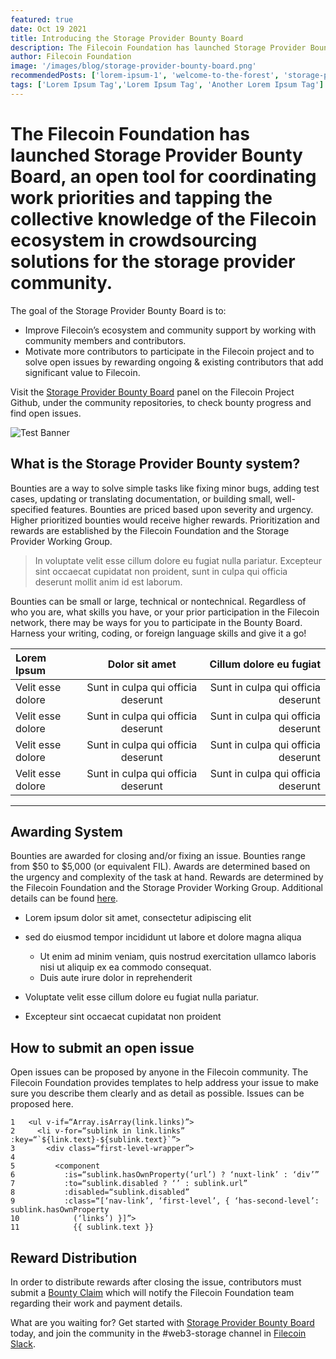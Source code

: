 ```yaml
---
featured: true
date: Oct 19 2021
title: Introducing the Storage Provider Bounty Board
description: The Filecoin Foundation has launched Storage Provider Bounty Board, an open tool for coordinating work priorities and tapping the collective knowledge of the Filecoin ecosystem in crowdsourcing solutions for the storage provider community.
author: Filecoin Foundation
image: '/images/blog/storage-provider-bounty-board.png'
recommendedPosts: ['lorem-ipsum-1', 'welcome-to-the-forest', 'storage-provider-bounty-board']
tags: ['Lorem Ipsum Tag','Lorem Ipsum Tag', 'Another Lorem Ipsum Tag']
---
```


# The Filecoin Foundation has launched Storage Provider Bounty Board, an open tool for coordinating work priorities and tapping the collective knowledge of the Filecoin ecosystem in crowdsourcing solutions for the storage provider community.

The goal of the Storage Provider Bounty Board is to:

* Improve Filecoin’s ecosystem and community support by working with community members and contributors.
* Motivate more contributors to participate in the Filecoin project and to solve open issues by rewarding ongoing & existing contributors that add significant value to Filecoin.

Visit the [Storage Provider Bounty Board](https://fil.org/) panel on the Filecoin Project Github, under the community repositories, to check bounty progress and find open issues.

![Test Banner](/images/blog/storage-provider-bounty-board.png)

## What is the Storage Provider Bounty system?

Bounties are a way to solve simple tasks like fixing minor bugs, adding test cases, updating or translating documentation, or building small, well-specified features. Bounties are priced based upon severity and urgency. Higher prioritized bounties would receive higher rewards. Prioritization and rewards are established by the Filecoin Foundation and the Storage Provider Working Group.

> In voluptate velit esse cillum dolore eu fugiat nulla pariatur. Excepteur sint occaecat cupidatat non proident, sunt in culpa qui officia deserunt mollit anim id est laborum.

Bounties can be small or large, technical or nontechnical. Regardless of who you are, what skills you have, or your prior participation in the Filecoin network, there may be ways for you to participate in the Bounty Board. Harness your writing, coding, or foreign language skills and give it a go!

| Lorem Ipsum    | Dolor sit amet | Cillum dolore eu fugiat |
| :------------- | :----------: | -----------: |
| Velit esse dolore | Sunt in culpa qui officia deserunt | Sunt in culpa qui officia deserunt|
| Velit esse dolore | Sunt in culpa qui officia deserunt | Sunt in culpa qui officia deserunt|
| Velit esse dolore | Sunt in culpa qui officia deserunt | Sunt in culpa qui officia deserunt|
| Velit esse dolore | Sunt in culpa qui officia deserunt | Sunt in culpa qui officia deserunt|

***

## Awarding System

Bounties are awarded for closing and/or fixing an issue. Bounties range from $50 to $5,000 (or equivalent FIL). Awards are determined based on the urgency and complexity of the task at hand. Rewards are determined by the Filecoin Foundation and the Storage Provider Working Group. Additional details can be found [here](https://fil.org/).

- Lorem ipsum dolor sit amet, consectetur adipiscing elit
- sed do eiusmod tempor incididunt ut labore et dolore magna aliqua
  - Ut enim ad minim veniam, quis nostrud exercitation ullamco laboris nisi ut aliquip ex ea commodo consequat.
  - Duis aute irure dolor in reprehenderit

- Voluptate velit esse cillum dolore eu fugiat nulla pariatur.
- Excepteur sint occaecat cupidatat non proident


## How to submit an open issue

Open issues can be proposed by anyone in the Filecoin community. The Filecoin Foundation provides templates to help address your issue to make sure you describe them clearly and as detail as possible. Issues can be proposed here.

```
1   <ul v-if=“Array.isArray(link.links)”>
2     <li v-for=“sublink in link.links” :key=“`${link.text}-${sublink.text}`”>
3       <div class=“first-level-wrapper”>
4   
5         <component
6           :is=“sublink.hasOwnProperty(‘url’) ? ‘nuxt-link’ : ‘div’”
7           :to=“sublink.disabled ? ‘’ : sublink.url”
8           :disabled=“sublink.disabled”
9           :class=“[‘nav-link’, ‘first-level’, { ‘has-second-level’: sublink.hasOwnProperty
10            (‘links’) }]”>
11            {{ sublink.text }}
```

## Reward Distribution

In order to distribute rewards after closing the issue, contributors must submit a [Bounty Claim](https://fil.org/) which will notify the Filecoin Foundation team regarding their work and payment details.

What are you waiting for? Get started with [Storage Provider Bounty Board](https://fil.org/) today, and join the community in the #web3-storage channel in [Filecoin Slack](https://fil.org/).
